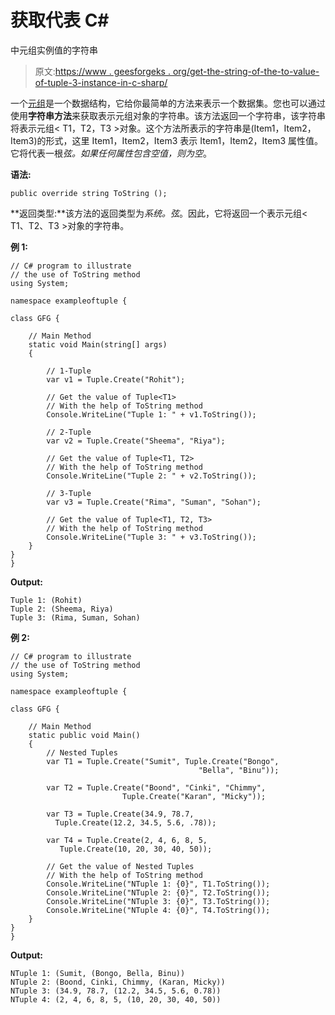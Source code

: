 # 获取代表 C#

中元组<t1>实例值的字符串</t1>

> 原文:[https://www . geesforgeks . org/get-the-string-of-the-to-value-of-tuple-3-instance-in-c-sharp/](https://www.geeksforgeeks.org/getting-the-string-that-represent-the-value-of-the-tuple-3-instance-in-c-sharp/)

一个[元组](https://www.geeksforgeeks.org/c-sharp-tuple/)是一个数据结构，它给你最简单的方法来表示一个数据集。您也可以通过使用**字符串方法**来获取表示元组对象的字符串。该方法返回一个字符串，该字符串将表示元组< T1，T2，T3 >对象。这个方法所表示的字符串是(Item1，Item2，Item3)的形式，这里 Item1，Item2，Item3 表示 Item1，Item2，Item3 属性值。它将代表一根*弦。如果任何属性包含空值，则为空*。

**语法:**

```
public override string ToString ();
```

**返回类型:**该方法的返回类型为*系统。弦*。因此，它将返回一个表示元组< T1、T2、T3 >对象的字符串。

**例 1:**

```
// C# program to illustrate 
// the use of ToString method
using System;

namespace exampleoftuple {

class GFG {

    // Main Method
    static void Main(string[] args)
    { 

        // 1-Tuple
        var v1 = Tuple.Create("Rohit");

        // Get the value of Tuple<T1>
        // With the help of ToString method
        Console.WriteLine("Tuple 1: " + v1.ToString());

        // 2-Tuple
        var v2 = Tuple.Create("Sheema", "Riya");

        // Get the value of Tuple<T1, T2>
        // With the help of ToString method
        Console.WriteLine("Tuple 2: " + v2.ToString());

        // 3-Tuple
        var v3 = Tuple.Create("Rima", "Suman", "Sohan");

        // Get the value of Tuple<T1, T2, T3>
        // With the help of ToString method
        Console.WriteLine("Tuple 3: " + v3.ToString());
    }
}
}
```

**Output:**

```
Tuple 1: (Rohit)
Tuple 2: (Sheema, Riya)
Tuple 3: (Rima, Suman, Sohan)

```

**例 2:**

```
// C# program to illustrate 
// the use of ToString method
using System;

namespace exampleoftuple {

class GFG {

    // Main Method
    static public void Main()
    {
        // Nested Tuples
        var T1 = Tuple.Create("Sumit", Tuple.Create("Bongo",
                                          "Bella", "Binu"));

        var T2 = Tuple.Create("Boond", "Cinki", "Chimmy",
                         Tuple.Create("Karan", "Micky"));

        var T3 = Tuple.Create(34.9, 78.7, 
          Tuple.Create(12.2, 34.5, 5.6, .78));

        var T4 = Tuple.Create(2, 4, 6, 8, 5,
           Tuple.Create(10, 20, 30, 40, 50));

        // Get the value of Nested Tuples
        // With the help of ToString method
        Console.WriteLine("NTuple 1: {0}", T1.ToString());
        Console.WriteLine("NTuple 2: {0}", T2.ToString());
        Console.WriteLine("NTuple 3: {0}", T3.ToString());
        Console.WriteLine("NTuple 4: {0}", T4.ToString());
    }
}
}
```

**Output:**

```
NTuple 1: (Sumit, (Bongo, Bella, Binu))
NTuple 2: (Boond, Cinki, Chimmy, (Karan, Micky))
NTuple 3: (34.9, 78.7, (12.2, 34.5, 5.6, 0.78))
NTuple 4: (2, 4, 6, 8, 5, (10, 20, 30, 40, 50))

```